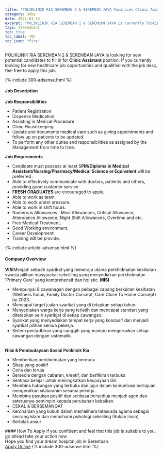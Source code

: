 ```yaml
---
title: "POLIKLINIK RIA SEREMBAN 2 & SEREMBAN JAYA Vacancies Clinic Assistant" 
category: Jobs 
date: 2021-03-23 
excerpt: "POLIKLINIK RIA SEREMBAN 2 & SEREMBAN JAYA is currently looking for suitable person to fill in the Clinic Assistant which positioned at Seremban" 
tags: [Seremban] 
toc: true 
toc_label: TOC 
toc_icon: "fire" 
--- 
```


<p>POLIKLINIK RIA SEREMBAN 2 & SEREMBAN JAYA is looking for new potential candidates to fill in for <b>Clinic Assistant</b> position. If you currently looking for new healthcare job opportunities and qualified with the job desc, feel free to apply this job.
</p>{% include 300-adsense.html %} 
<div><div><h4>Job Description</h4></div><div><div><span><div><p><strong>Job Responsibilities</strong></p><ul><li>Patient Registration</li><li>Dispense Medication</li><li>Assisting in Medical Procedure</li><li>Clinic Housekeeping</li><li>Update and documents medical care such as giving appointments and follow up on patients to be updated.</li><li>To perform any other duties and responsibilities as assigned by the Management from time to time.</li></ul><p><strong>Job Requirements</strong></p><ul><li>Candidate must possess at least S<strong>PM/Diploma in Medical Assistant/Nursing/Pharmacy/Medical Science or Equivalent </strong>will be preferred .</li><li>Able to effectively communicate with doctors, patients and others, providing good customer service.</li><li><strong>FRESH GRADUATES </strong>are encouraged to apply.</li><li>Able to work as team.</li><li>Able to work under pressure.</li><li>Able to work in shift hours.</li><li>Numerous Allowances : Meal Allowances, Critical Allowance, Attendance Allowance, Night Shift Allowances, Overtime and etc.</li><li>Free Medical Treatment.</li><li>Good Working environment.</li><li>Career Development.</li><li>Training will be provide.</li></ul></div></span></div></div></div> 
{% include article-adsense.html %} 
<div><div><h4>Company Overview</h4></div><div><div><span><div><div>
<strong>VISI</strong>Menjadi sebuah syarikat yang meneraju utama perkhidmatan kesihatan swasta pilihan masyarakat sekeliling yang menyediakan perkhidmatan 'Primary Care' yang komprehensif dan holistic.&#160;<strong>MISI</strong>
<ul>
<li>
			Mempunyai 9 cawanagan dengan pelbagai cabang berkaitan kesihatan (Wellness focus, Family Doctor Concept, Care Close To Home Concept) by 2023.</li>
<li>
			Mencapai target jualan syarikat yang di tetapkan setiap tahun.</li>
<li>
			Menyediakan warga kerja yang terlatih dan mencapai standart yang ditetapkan oelh syarikjat di setiap cawangan.</li>
<li>
			Syarikat yang menyediakan tempat kerja yang kondusif dan menjadi syarikat pilihan semua pekerja.</li>
<li>
			Sistem pentadbiran yang canggih yang mampu mengeruskan setiap cawangan dengan sistematik.</li>
</ul>
<br>
<strong>Nilai &amp; Pembudayaan Sosial Poliklinik Ria</strong>
<ul>
<li>
			Memberikan perkhidmatan yang bermutu</li>
<li>
			Sikap yang positif</li>
<li>
			Ceria dan teruja</li>
<li>
			Bersedia dengan cabaran, kreatif, dan berfikiran terbuka</li>
<li>
			Sentiasa belajar untuk meningkatkan keupayaan diri</li>
<li>
			Membina hubungan yang terbuka dan jujur dalam komunikasi bertujuan mengeratkan silaturahim sesama pekerja.</li>
<li>
			Membina pasukan positif dan sentiasa bersediua menjadi agen dan seterusnya pemimpin kepada perubahan kebaikan.</li>
<li>
			CEKAL &amp; BERSEMANGAT</li>
<li>
			Kerohanian yang kukuh dalam memelihara tatasusila agama sebagai seorang islam dan memahami psikologi sekeliling (Rukan Iman)</li>
<li>
			Bertolak ansur</li>
</ul>
</div></div></span></div></div></div> 
#### How To Apply 
If you confident and feel that this job is suitable to you, go ahead take your action now. <br/> 
Hope you find your dream hospital job in Seremban. <br/> 
<a href="https://www.jobstreet.com.my/en/job/clinic-assistant-4513962?jobId=jobstreet-my-job-4513962" class="btn btn--warning" target="_blank" rel="nofollow noopenner">Apply Online</a> 
{% include 300-adsense.html %} 